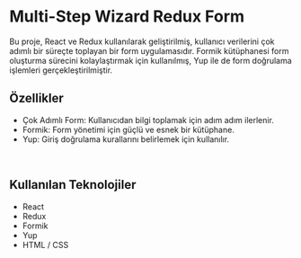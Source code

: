# Multi-Step Wizard Redux Form
Bu proje, React ve Redux kullanılarak geliştirilmiş, kullanıcı verilerini çok adımlı bir süreçte toplayan bir form uygulamasıdır. Formik kütüphanesi form oluşturma sürecini kolaylaştırmak için kullanılmış, Yup ile de form doğrulama işlemleri gerçekleştirilmiştir.
<br>

## Özellikler
- Çok Adımlı Form: Kullanıcıdan bilgi toplamak için adım adım ilerlenir.
- Formik: Form yönetimi için güçlü ve esnek bir kütüphane.
- Yup: Giriş doğrulama kurallarını belirlemek için kullanılır.
<br>

## Kullanılan Teknolojiler
- React
- Redux
- Formik
- Yup
- HTML / CSS
